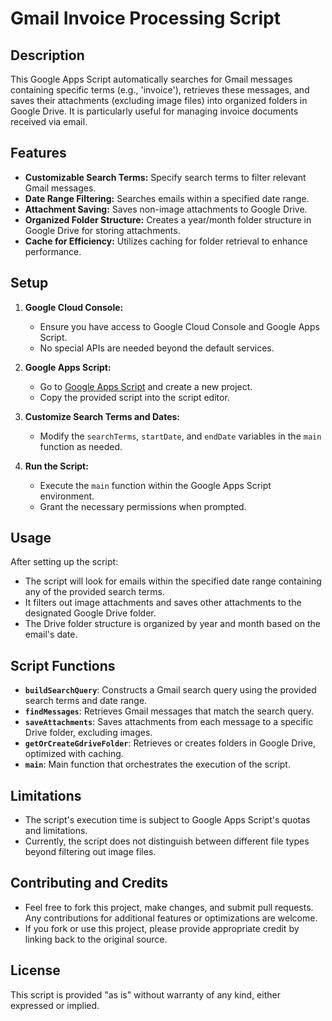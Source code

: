 # Gmail Invoice Processing Script

## Description

This Google Apps Script automatically searches for Gmail messages containing specific terms (e.g., 'invoice'), retrieves these messages, and saves their attachments (excluding image files) into organized folders in Google Drive. It is particularly useful for managing invoice documents received via email.

## Features

- **Customizable Search Terms:** Specify search terms to filter relevant Gmail messages.
- **Date Range Filtering:** Searches emails within a specified date range.
- **Attachment Saving:** Saves non-image attachments to Google Drive.
- **Organized Folder Structure:** Creates a year/month folder structure in Google Drive for storing attachments.
- **Cache for Efficiency:** Utilizes caching for folder retrieval to enhance performance.

## Setup

1. **Google Cloud Console:**
   - Ensure you have access to Google Cloud Console and Google Apps Script.
   - No special APIs are needed beyond the default services.

2. **Google Apps Script:**
   - Go to [Google Apps Script](https://script.google.com/) and create a new project.
   - Copy the provided script into the script editor.

3. **Customize Search Terms and Dates:**
   - Modify the `searchTerms`, `startDate`, and `endDate` variables in the `main` function as needed.

4. **Run the Script:**
   - Execute the `main` function within the Google Apps Script environment.
   - Grant the necessary permissions when prompted.

## Usage

After setting up the script:

- The script will look for emails within the specified date range containing any of the provided search terms.
- It filters out image attachments and saves other attachments to the designated Google Drive folder.
- The Drive folder structure is organized by year and month based on the email's date.

## Script Functions

- **`buildSearchQuery`**: Constructs a Gmail search query using the provided search terms and date range.
- **`findMessages`**: Retrieves Gmail messages that match the search query.
- **`saveAttachments`**: Saves attachments from each message to a specific Drive folder, excluding images.
- **`getOrCreateGdriveFolder`**: Retrieves or creates folders in Google Drive, optimized with caching.
- **`main`**: Main function that orchestrates the execution of the script.

## Limitations

- The script's execution time is subject to Google Apps Script's quotas and limitations.
- Currently, the script does not distinguish between different file types beyond filtering out image files.

## Contributing and Credits

- Feel free to fork this project, make changes, and submit pull requests. Any contributions for additional features or optimizations are welcome.
- If you fork or use this project, please provide appropriate credit by linking back to the original source.

## License

This script is provided "as is" without warranty of any kind, either expressed or implied.
